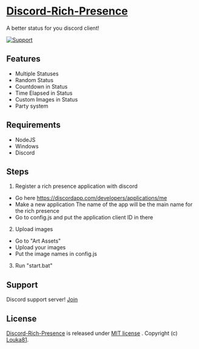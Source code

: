 # [Discord-Rich-Presence](https://github.com/Louka81/Discord-rich-presence) 
A better status for you discord client!

[![Support](https://img.shields.io/badge/M-Support-7289DA.svg?style=flat-square)](https://discord.gg/tXTHgT4hjy)

## Features
- Multiple Statuses
- Random Status
- Countdown in Status
- Time Elapsed in Status
- Custom Images in Status
- Party system

## Requirements
- NodeJS
- Windows
- Discord

## Steps
1. Register a rich presence application with discord
 - Go here https://discordapp.com/developers/applications/me
 - Make a new application The name of the app will be the main name for the rich presence
 - Go to config.js and put the application client ID in there

2. Upload images
 - Go to "Art Assets"
 - Upload your images
 - Put the image names in config.js

3. Run "start.bat"

## Support
   Discord support server! [Join](https://discord.gg/tXTHgT4hjy)

## License
[Discord-Rich-Presence](https://github.com/Louka81/Discord-rich-presence) is released under [MIT license](https://github.com/Louka81/Discord-rich-presence/blob/master/LICENSE) . Copyright (c) [Louka81](https://github.com/Louka81).
